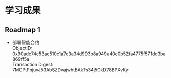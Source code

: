 # 学习成果

## Roadmap 1
- 部署智能合约  
ObjectID: 0x90adc74c53ac510c1a7c3a34d993b8a949a40e0b52fa4775f571dd3ba869ff5a  
Transaction Digest: 7MCPtPnjuvJ53AbSZDvajwhtBAkTs34j5GkD78BPXvKy